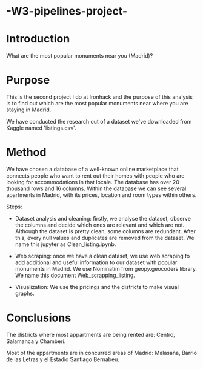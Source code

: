 # -W3-pipelines-project-

# Introduction
What are the most popular monuments near you (Madrid)?

# Purpose
This is the second project I do at Ironhack and the purpose of this analysis is to find out which are the most popular monuments near where you are staying in Madrid.

We have conducted the research out of a dataset we've downloaded from Kaggle named 'listings.csv'.

# Method
We have chosen a database of a well-known online marketplace that connects people who want to rent out their homes with people who are looking for accommodations in that locale. The database has over 20 thousand rows and 16 columns. Within the database we can see several apartments in Madrid, with its prices, location and room types within others. 

Steps:

- Dataset analysis and cleaning: firstly, we analyse the dataset, observe the columns and decide which ones are relevant and which are not. Although the dataset is pretty clean, some columns are redundant. After this, every null values and duplicates are removed from the dataset. We name this jupyter as Clean_listing.ipynb.

- Web scraping: once we have a clean dataset, we use web scraping to add additional and useful information to our dataset with popular monuments in Madrid. We use Nominatim from geopy.geocoders library. We name this document Web_scrapping_listing.

- Visualization: We use the pricings and the districts to make visual graphs.

# Conclusions

The districts where most appartments are being rented are: Centro, Salamanca y Chamberí.

Most of the appartments are in concurred areas of Madrid: Malasaña, Barrio de las Letras y el Estadio Santiago Bernabeu.



